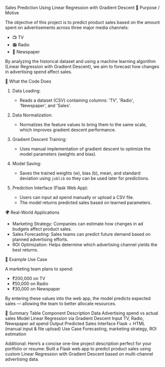 Sales Prediction Using Linear Regression with Gradient Descent
🎯 Purpose / Motive

The objective of this project is to predict product sales based on the amount spent on advertisements across three major media channels:
- 📺 TV
- 📻 Radio
- 📰 Newspaper

By analyzing the historical dataset and using a machine learning algorithm (Linear Regression with Gradient Descent), we aim to forecast how changes in advertising spend affect sales.

🧠 What the Code Does

1. Data Loading:
   - Reads a dataset (CSV) containing columns: 'TV', 'Radio', 'Newspaper', and 'Sales'.

2. Data Normalization:
   - Normalizes the feature values to bring them to the same scale, which improves gradient descent performance.

3. Gradient Descent Training:
   - Uses manual implementation of gradient descent to optimize the model parameters (weights and bias).

4. Model Saving:
   - Saves the trained weights (w), bias (b), mean, and standard deviation using `joblib` so they can be used later for predictions.

5. Prediction Interface (Flask Web App):
   - Users can input ad spend manually or upload a CSV file.
   - The model returns predicted sales based on learned parameters.

🌍 Real-World Applications

- Marketing Strategy: Companies can estimate how changes in ad budgets affect product sales.
- Sales Forecasting: Sales teams can predict future demand based on planned advertising efforts.
- ROI Optimization: Helps determine which advertising channel yields the best returns.

🧪 Example Use Case

A marketing team plans to spend:
- ₹200,000 on TV
- ₹50,000 on Radio
- ₹30,000 on Newspaper

By entering these values into the web app, the model predicts expected sales — allowing the team to better allocate resources.

📁 Summary Table
Component	Description
Data	Advertising spend vs actual sales
Model	Linear Regression via Gradient Descent
Input	TV, Radio, Newspaper ad spend
Output	Predicted Sales
Interface	Flask + HTML (manual input & file upload)
Use Case	Forecasting, marketing strategy, ROI estimation

Additional:
Here’s a concise one-line project description perfect for your portfolio or resume:
Built a Flask web app to predict product sales using custom Linear Regression with Gradient Descent based on multi-channel advertising data.

